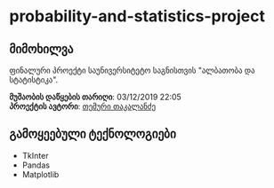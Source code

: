 # probability-and-statistics-project

## მიმოხილვა

ფინალური პროექტი საუნივერსიტეტო საგნისთვის "ალბათობა და სტატისტიკა".

**მუშაობის დაწყების თარიღი**: 03/12/2019 22:05  
**პროექტის ავტორი**: [თემური თაკალანძე](https://github.com/ABGEO07/)

## გამოყეებული ტექნოლოგიები
- TkInter
- Pandas
- Matplotlib
